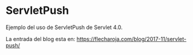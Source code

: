 # ServletPush
Ejemplo del uso de ServletPush de Servlet 4.0.

La entrada del blog esta en: https://flecharoja.com/blog/2017-11/servlet-push/
